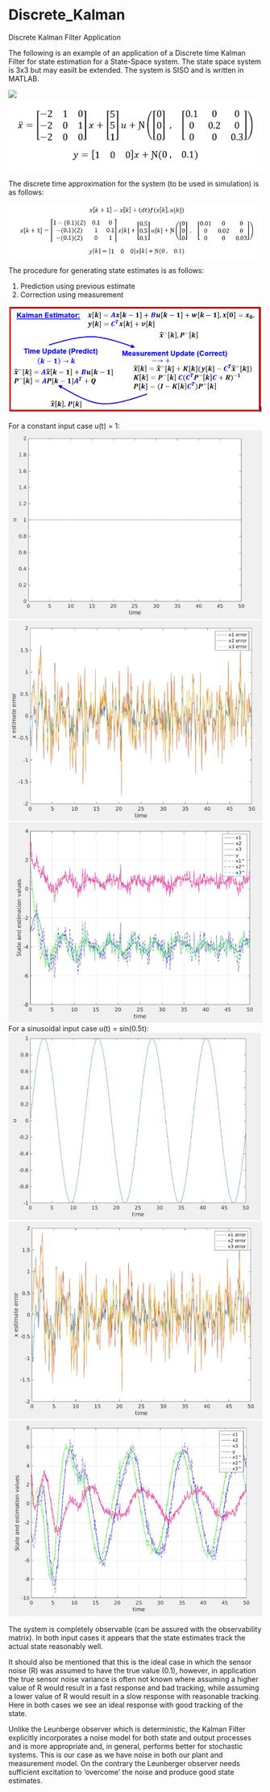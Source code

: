# Discrete_Kalman
Discrete Kalman Filter Application

The following is an example of an application of a Discrete time Kalman Filter for state estimation for a State-Space system. The state space system is 3x3 but may easilt be extended. The system is SISO and is written in MATLAB.

![](kalman_images/gaus_disc.PNG)
![](kalman_images/cont_time.PNG)

The discrete time approximation for the system (to be used in simulation) is as follows:

![](kalman_images/disc_time.PNG)

The procedure for generating state estimates is as follows:
1) Prediction using previous estimate
2) Correction using measurement

![](kalman_images/kalman_procedure.PNG)

For a constant input case u(t) = 1:
![](kalman_images/u1.PNG)
![](kalman_images/u1_error.PNG)
![](kalman_images/u1_est.PNG)
For a sinusoidal input case u(t) = sin(0.5t):
![](kalman_images/u2.PNG)
![](kalman_images/u2_error.PNG)
![](kalman_images/u2_est.PNG)

The system is completely observable (can be assured with the observability matrix). In both input cases it appears that the state estimates track the actual state reasonably well. 
 
It should also be mentioned that this is the ideal case in which the sensor noise (R) was assumed to have the true value (0.1), however, in application the true sensor noise variance is often not known where assuming a higher value of R would result in a fast response and bad tracking, while assuming a lower value of R would result in a slow response with reasonable tracking. Here in both cases we see an ideal response with good tracking of the state. 
 
Unlike the Leunberge observer which is deterministic, the Kalman Filter explicitly incorporates a noise model for both state and output processes and is more appropriate and, in general, performs better for stochastic systems. This is our case as we have noise in both our plant and measurement model. On the contrary the Leunberger observer needs sufficient excitation to ‘overcome’ the noise and produce good state estimates.
